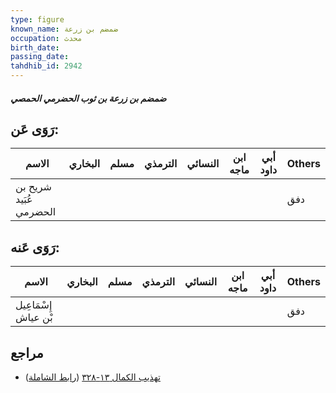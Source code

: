 ```yaml
---
type: figure
known_name: ضمضم بن زرعة
occupation: محدث
birth_date:
passing_date:
tahdhib_id: 2942
---
```

##### ضمضم بن زرعة بن ثوب الحضرمي الحمصي

## رَوَى عَن:
| الاسم                  | البخاري | مسلم | الترمذي | النسائي | ابن ماجه | أبي داود | Others |
| ---------------------- | ------- | ---- | ------- | ------- | -------- | -------- | ------ |
| شريح بن عُبَيد الحضرمي |         |      |         |         |          |          | دفق    |
## رَوَى عَنه:
| الاسم                | البخاري | مسلم | الترمذي | النسائي | ابن ماجه | أبي داود | Others |
| -------------------- | ------- | ---- | ------- | ------- | -------- | -------- | ------ |
| إِسْمَاعِيل بْن عياش |         |      |         |         |          |          | دفق    |
## مراجع
- [تهذيب الكمال ١٣-٣٢٨](obsidian://open?vault=Tahdhib-al-Kamal&file=Figures/٢٩٤٢-ضمضم%20بن%20زرعة%20بن%20ثوب%20الحضرمي%20الحمصي) ([رابط الشاملة](https://shamela.ws/book/3722/6709))